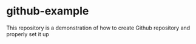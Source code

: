 # github-example
This repository is a demonstration of how to create Github repository and properly set it up 
